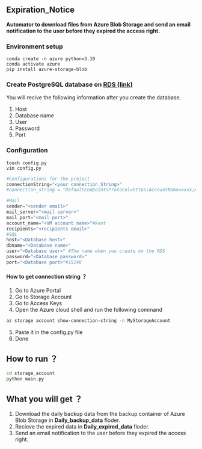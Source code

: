 ## Expiration_Notice
**Automator to download files from Azure Blob Storage and send an email notification to the user before they expired the access right.**


### Environment setup
```
conda create -n azure python=3.10
conda activate azure
pip install azure-storage-blob
```

### Create PostgreSQL database on [RDS (link)](https://consolewcp.company.com/#/DBlist)
You will recive the following information after you create the database.
1. Host
2. Database name
3. User
4. Password
5. Port

### Configuration
```
touch config.py
vim config.py
```
```python
#Configurations for the project
connectionString="<your connection_String>"
#connection_string = "DefaultEndpointsProtocol=https;AccountName=xxxx;AccountKey=xxxx;EndpointSuffix=core.windows.net"

#Mail
sender="<sender email>"
mail_server="<mail server>"
mail_port="<mail port>"
account_name="<VM account name>"#kent
recipients="<recipients email>"
#SQL
host="<Database host>"
dbname="<Database name>"
user="<Database user>" #The name when you create on the RDS
password="<Database password>"
port="<Database port>"#15248

```

#### How to get connection string ？
1. Go to Azure Portal
2. Go to Storage Account
3. Go to Access Keys
4. Open the Azure cloud shell and run the following command
```bash
az storage account show-connection-string -n MyStorageAccount
```
5. Paste it in the config.py file
6. Done

## How to run ？
```bash
cd storage_account
python main.py
```

## What you will get ？

1. Download the daily backup data from the backup container of Azure Blob Storage in **Daily_backup_data** floder.
2. Recieve the expired data in **Daily_expired_data** floder.
3. Send an email notification to the user before they expired the access right.